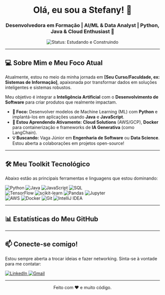 <h1 align="center">Olá, eu sou a Stefany! 👋</h1>
<h3 align="center">Desenvolvedora em Formação | AI/ML & Data Analyst | Python, Java & Cloud Enthusiast 🚀</h3>

<p align="center">
  <img src="https://img.shields.io/badge/Status-Estudando%20e%20Construindo-blueviolet?style=for-the-badge&logo=github" alt="Status: Estudando e Construindo"/>
</p>

---

## 💻 Sobre Mim e Meu Foco Atual

Atualmente, estou no meio da minha jornada em **[Seu Curso/Faculdade, ex: Sistemas de Informação]**, apaixonada por transformar dados em soluções inteligentes e sistemas robustos.

Meu objetivo é integrar a **Inteligência Artificial** com o **Desenvolvimento de Software** para criar produtos que realmente impactam.

- **🔭 Foco:** Desenvolver modelos de Machine Learning (ML) com **Python** e implantá-los em aplicações usando **Java** e **JavaScript**.
- **🌱 Estou Aprendendo Ativamente:** **Cloud Solutions** (AWS/GCP), **Docker** para containerização e frameworks de **IA Generativa** (como LangChain).
- **💡 Buscando:** Vaga Júnior em **Engenharia de Software** ou **Data Science**. Estou aberta a colaborações em projetos open-source!

---

## 🛠️ Meu Toolkit Tecnológico

Abaixo estão as principais ferramentas e linguagens que estou dominando:

<p align="left">
  <img src="https://img.shields.io/badge/Python-3670A0?style=for-the-badge&logo=python&logoColor=ffdd54" alt="Python"/>
  <img src="https://img.shields.io/badge/Java-007396?style=for-the-badge&logo=java&logoColor=white" alt="Java"/>
  <img src="https://img.shields.io/badge/JavaScript-F7DF1E?style=for-the-badge&logo=javascript&logoColor=black" alt="JavaScript"/>
  <img src="https://img.shields.io/badge/SQL-4479A1?style=for-the-badge&logo=sqlite&logoColor=white" alt="SQL"/>
  
  <br>

  <img src="https://img.shields.io/badge/TensorFlow-FF6F00?style=for-the-badge&logo=tensorflow&logoColor=white" alt="TensorFlow"/>
  <img src="https://img.shields.io/badge/scikit--learn-F7931E?style=for-the-badge&logo=scikit-learn&logoColor=white" alt="scikit-learn"/>
  <img src="https://img.shields.io/badge/Pandas-150458?style=for-the-badge&logo=pandas&logoColor=white" alt="Pandas"/>
  <img src="https://img.shields.io/badge/Jupyter-F37626?style=for-the-badge&logo=jupyter&logoColor=white" alt="Jupyter"/>
  
  <br>

  <img src="https://img.shields.io/badge/AWS-232F3E?style=for-the-badge&logo=amazon-aws&logoColor=white" alt="AWS"/>
  <img src="https://img.shields.io/badge/Docker-2496ED?style=for-the-badge&logo=docker&logoColor=white" alt="Docker"/>
  <img src="https://img.shields.io/badge/Git-F05032?style=for-the-badge&logo=git&logoColor=white" alt="Git"/>
  <img src="https://img.shields.io/badge/IntelliJ%20IDEA-000000.svg?style=for-the-badge&logo=intellij-idea&logoColor=white" alt="IntelliJ IDEA"/>
</p>

---

## 📊 Estatísticas do Meu GitHub

---

## 📫 Conecte-se comigo!

Estou sempre aberta a trocar ideias e fazer networking. Sinta-se à vontade para me contatar:

<p align="left">
  <a href="www.linkedin.com/in/stefanyzaia" target="_blank">
    <img src="https://img.shields.io/badge/LinkedIn-0077B5?style=for-the-badge&logo=linkedin&logoColor=white" alt="LinkedIn"/>
  </a>
  <a href="mailto:stefanyfabiane@gmail.com">
    <img src="https://img.shields.io/badge/Gmail-D14836?style=for-the-badge&logo=gmail&logoColor=white" alt="Gmail"/>
  </a>
</p>

---
<p align="center">
  Feito com ❤️ e muito código.
</p>
